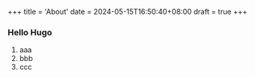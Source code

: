 +++
title = 'About'
date = 2024-05-15T16:50:40+08:00
draft = true
+++
### Hello Hugo

1. aaa
1. bbb
1. ccc